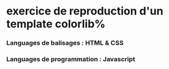 # exercice de reproduction d'un template colorlib%
### Languages de balisages : HTML & CSS
### Languages de programmation : Javascript